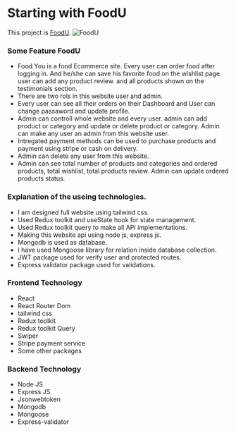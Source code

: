 # Starting with FoodU

This project is [FoodU](https://food-u.netlify.app/).
![FoodU](https://i.ibb.co/KWWX9CG/foodU2.png)

### Some Feature FoodU

- Food You is a food Ecommerce site. Every user can order food after logging in. And he/she can save his favorite food on the wishlist page.
user can add any product review. and all products shown on the testimonials section. 
- There are two rols in this website user and admin.
- Every user can see all their orders on their Dashboard and User can change passaword and update profile.
- Admin can controll whole website and every user. admin can add product or category and update or delete product or category. Admin can make any user an admin from this website user.
- Intregated payment methods can be used to purchase products and payment using stripe or cash on delivery.
- Admin can delete any user from this website.
- Admin can see total number of products and categories and ordered products, total wishlist, total products review. Admin can update ordered products status. 

### Explanation of the useing technologies.
- I am designed full website using tailwind css.
- Used Redux toolkit and useState hook for state management.
- Used Redux toolkit query to make all API implementations.
- Making this website api using node js, express js.
- Mongodb is used as database.
- I have used Mongoose library for relation inside database collection.
- JWT package used for verify user and protected routes.
- Express validator package used for validations.

### Frontend Technology

- React
- React Router Dom
- tailwind css
- Redux toolkit
- Redux toolkit Query
- Swiper 
- Stripe payment service
- Some other packages

### Backend Technology

- Node JS
- Express JS
- Jsonwebtoken
- Mongodb
- Mongoose
- Express-validator
